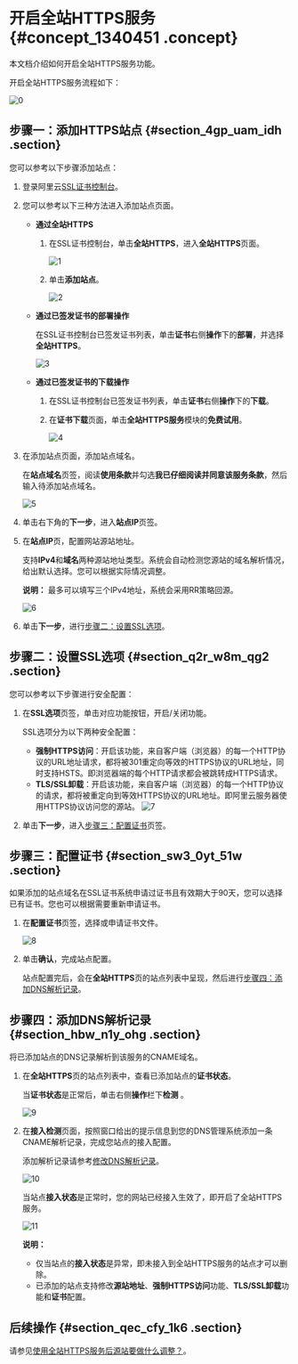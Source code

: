 # 开启全站HTTPS服务 {#concept_1340451 .concept}

本文档介绍如何开启全站HTTPS服务功能。

开启全站HTTPS服务流程如下：

![0](http://static-aliyun-doc.oss-cn-hangzhou.aliyuncs.com/assets/img/1069028/156455258952935_zh-CN.png)

## 步骤一：添加HTTPS站点 {#section_4gp_uam_idh .section}

您可以参考以下步骤添加站点：

1.  登录阿里云[SSL证书控制台](https://yundunnext.console.aliyun.com/?p=cas#/overview/cn-hangzhou)。
2.  您可以参考以下三种方法进入添加站点页面。
    -   **通过全站HTTPS** 
        1.  在SSL证书控制台，单击**全站HTTPS**，进入**全站HTTPS**页面。

            ![1](http://static-aliyun-doc.oss-cn-hangzhou.aliyuncs.com/assets/img/1069028/156455259052946_zh-CN.png)

        2.  单击**添加站点**。

            ![2](http://static-aliyun-doc.oss-cn-hangzhou.aliyuncs.com/assets/img/1069028/156455259052947_zh-CN.png)

    -   **通过已签发证书的部署操作** 

        在SSL证书控制台已签发证书列表，单击**证书**右侧**操作**下的**部署**，并选择**全站HTTPS**。

        ![3](http://static-aliyun-doc.oss-cn-hangzhou.aliyuncs.com/assets/img/1069028/156455259052948_zh-CN.png)

    -   **通过已签发证书的下载操作** 
        1.  在SSL证书控制台已签发证书列表，单击**证书**右侧**操作**下的**下载**。
        2.  在**证书下载**页面，单击**全站HTTPS服务**模块的**免费试用**。

            ![4](http://static-aliyun-doc.oss-cn-hangzhou.aliyuncs.com/assets/img/1069028/156455259052951_zh-CN.png)

3.  在添加站点页面，添加站点域名。

    在**站点域名**页签，阅读**使用条款**并勾选**我已仔细阅读并同意该服务条款**，然后输入待添加站点域名。

    ![5](http://static-aliyun-doc.oss-cn-hangzhou.aliyuncs.com/assets/img/1069028/156455259152953_zh-CN.png)

4.  单击右下角的**下一步**，进入**站点IP**页签。
5.  在**站点IP**页，配置网站源站地址。

    支持**IPv4**和**域名**两种源站地址类型。系统会自动检测您源站的域名解析情况，给出默认选择。您可以根据实际情况调整。

    **说明：** 最多可以填写三个IPv4地址，系统会采用RR策略回源。

    ![6](http://static-aliyun-doc.oss-cn-hangzhou.aliyuncs.com/assets/img/1069028/156455259152958_zh-CN.png)

6.  单击**下一步**，进行[步骤二：设置SSL选项](#section_q2r_w8m_qg2)。

## 步骤二：设置SSL选项 {#section_q2r_w8m_qg2 .section}

您可以参考以下步骤进行安全配置：

1.  在**SSL选项**页签，单击对应功能按钮，开启/关闭功能。

    SSL选项分为以下两种安全配置：

    -   **强制HTTPS访问**：开启该功能，来自客户端（浏览器）的每一个HTTP协议的URL地址请求，都将被301重定向等效的HTTPS协议的URL地址，同时支持HSTS。即浏览器端的每个HTTP请求都会被跳转成HTTPS请求。
    -   **TLS/SSL卸载**：开启该功能，来自客户端（浏览器）的每一个HTTP协议的请求，都将被重定向到等效HTTPS协议的URL地址。即阿里云服务器使用HTTPS协议访问您的源站。
    ![7](http://static-aliyun-doc.oss-cn-hangzhou.aliyuncs.com/assets/img/1069028/156455259152961_zh-CN.png)

2.  单击**下一步**，进入[步骤三：配置证书](#section_sw3_0yt_51w)页签。

## 步骤三：配置证书 {#section_sw3_0yt_51w .section}

如果添加的站点域名在SSL证书系统申请过证书且有效期大于90天，您可以选择已有证书。您也可以根据需要重新申请证书。

1.  在**配置证书**页签，选择或申请证书文件。

    ![8](http://static-aliyun-doc.oss-cn-hangzhou.aliyuncs.com/assets/img/1069028/156455259152965_zh-CN.png)

2.  单击**确认**，完成站点配置。

    站点配置完后，会在**全站HTTPS**页的站点列表中呈现，然后进行[步骤四：添加DNS解析记录](#section_hbw_n1y_ohg)。


## 步骤四：添加DNS解析记录 {#section_hbw_n1y_ohg .section}

将已添加站点的DNS记录解析到该服务的CNAME域名。

1.  在**全站HTTPS**页的站点列表中，查看已添加站点的**证书状态**。

    当**证书状态**是正常后，单击右侧**操作**栏下**检测** 。

    ![9](http://static-aliyun-doc.oss-cn-hangzhou.aliyuncs.com/assets/img/1069028/156455259152972_zh-CN.png)

2.  在**接入检测**页面，按照窗口给出的提示信息到您的DNS管理系统添加一条CNAME解析记录，完成您站点的接入配置。

    添加解析记录请参考[修改DNS解析记录](cn.zh-CN/用户指南/全站HTTPS/修改DNS解析记录.md#)。

    ![10](http://static-aliyun-doc.oss-cn-hangzhou.aliyuncs.com/assets/img/1069028/156455259152977_zh-CN.png)

    当站点**接入状态**是正常时，您的网站已经接入生效了，即开启了全站HTTPS服务。

    ![11](http://static-aliyun-doc.oss-cn-hangzhou.aliyuncs.com/assets/img/1069028/156455259252979_zh-CN.png)

    **说明：** 

    -   仅当站点的**接入状态**是异常，即未接入到全站HTTPS服务的站点才可以删除。
    -   已添加的站点支持修改**源站地址**、**强制HTTPS访问**功能、**TLS/SSL卸载**功能和**证书**配置。

## 后续操作 {#section_qec_cfy_1k6 .section}

请参见[使用全站HTTPS服务后源站要做什么调整？](../../../../cn.zh-CN/常见问题/常见问题/使用全站HTTPS服务后源站要做什么调整.md#)。

